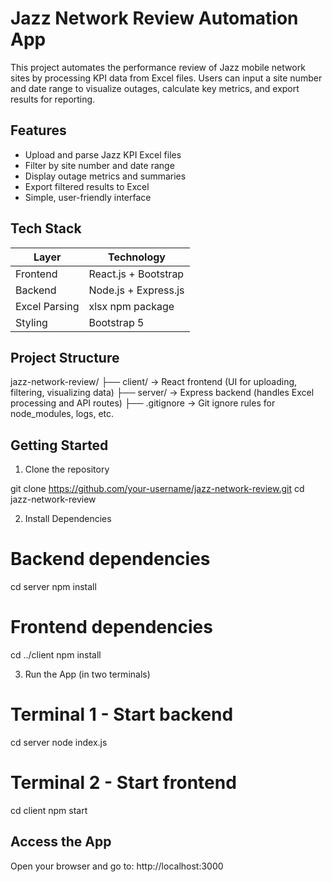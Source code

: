 # Jazz Network Review Automation App

This project automates the performance review of Jazz mobile network sites by processing KPI data from Excel files. Users can input a site number and date range to visualize outages, calculate key metrics, and export results for reporting.

## Features

- Upload and parse Jazz KPI Excel files
- Filter by site number and date range
- Display outage metrics and summaries
- Export filtered results to Excel
- Simple, user-friendly interface

## Tech Stack

| Layer       | Technology                   |
|-------------|------------------------------|
| Frontend    | React.js + Bootstrap         |
| Backend     | Node.js + Express.js         |
| Excel Parsing | xlsx npm package           |
| Styling     | Bootstrap 5                  |

## Project Structure

jazz-network-review/
├── client/      → React frontend (UI for uploading, filtering, visualizing data)
├── server/      → Express backend (handles Excel processing and API routes)
├── .gitignore   → Git ignore rules for node_modules, logs, etc.


## Getting Started

1. Clone the repository

git clone https://github.com/your-username/jazz-network-review.git
cd jazz-network-review

2. Install Dependencies

# Backend dependencies
cd server
npm install

# Frontend dependencies
cd ../client
npm install

3. Run the App (in two terminals)

# Terminal 1 - Start backend
cd server
node index.js

# Terminal 2 - Start frontend
cd client
npm start

## Access the App

Open your browser and go to:
http://localhost:3000





